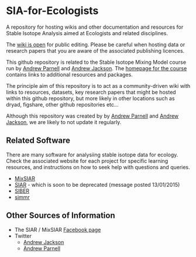 # SIA-for-Ecologists
A repository for hosting wikis and other documentation and resources for Stable Isotope Analysis aimed at Ecologists and related disciplines.

The [wiki is open](https://github.com/AndrewLJackson/SIA-for-Ecologists/wiki) for public editing. Please be careful when hosting data or research papers that you are aware of the associated publishing licences.

This github repository is related to the Stable Isotope Mixing Model course run by [Andrew Parnell](https://github.com/AndrewCParnell) and [Andrew Jackson](https://github.com/AndrewLJackson). The [homepage for the course](https://rawgit.com/andrewcparnell/simms_course/master/Timetable.html) contains links to additional resources and packages.

The principle aim of this repository is to act as a community-driven wiki with links to resources, datasets, key research papers that might be hosted within this github repository, but more likely in other locations such as dryad,  figshare, other github repositories etc... 

Although this repository was created by by [Andrew Parnell](https://github.com/AndrewCParnell) and [Andrew Jackson](https://github.com/AndrewLJackson), we are likely to not update it regularly.

## Related Software
There are many software for analysiing stable isotope data for ecology. Check the associated website for each project for specific learning resources, and instructions on how to seek help with questions and queries.
+ [MixSIAR](https://github.com/brianstock/MixSIAR)
+ [SIAR](https://github.com/AndrewLJackson/siar) - which is soon to be deprecated (message posted 13/01/2015)
+ [SIBER](https://github.com/AndrewLJackson/SIBER)
+ [simmr](https://github.com/andrewcparnell/simmr)

## Other Sources of Information
+ The SIAR / MixSIAR [Facebook page](https://www.facebook.com/SIAR-Stable-Isotope-Analysis-in-R-148501811896914/)
+ Twitter
    + [Andrew Jackson](http://www.twitter.com/yodacomplex)
    + [Andrew Parnell](http://www.twitter.com/parnellstats)

